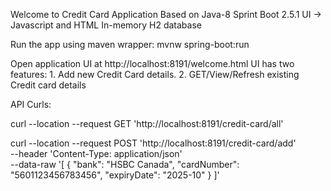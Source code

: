Welcome to Credit Card Application
Based on 
	Java-8
	Sprint Boot 2.5.1
	UI -> Javascript and HTML
	In-memory H2 database

Run the app using maven wrapper:
mvnw spring-boot:run
	
Open application UI at http://localhost:8191/welcome.html
UI has two features:
	1. Add new Credit Card details.
	2. GET/View/Refresh existing Credit card details

API Curls:

curl --location --request GET 'http://localhost:8191/credit-card/all'

curl --location --request POST 'http://localhost:8191/credit-card/add' \
--header 'Content-Type: application/json' \
--data-raw '[
    {
        "bank": "HSBC Canada",
        "cardNumber": "5601123456783456",
        "expiryDate": "2025-10"
    }
]'